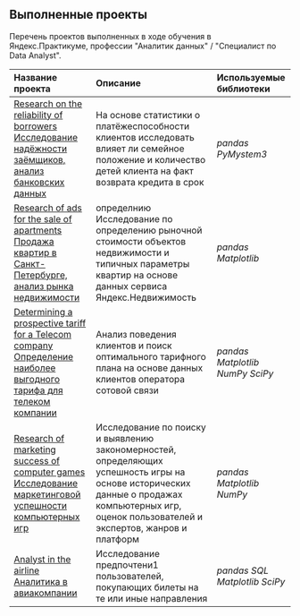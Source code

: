 
## Выполненные проекты

Перечень проектов выполненных в ходе обучения в Яндекс.Практикуме, профессии "Аналитик данных" / "Специалист по Data Analyst".

| Название проекта | Описание | Используемые библиотеки | 
| :---------------------- | :---------------------- | :---------------------- |
| [Research on the reliability of borrowers Исследование надёжности заёмщиков, анализ банковских данных](Data-pre-processing) | На основе статистики о платёжеспособности клиентов исследовать влияет ли семейное положение и количество детей клиента на факт возврата кредита в срок| *pandas*  *PyMystem3*|
| [Research of ads for the sale of apartments Продажа квартир в Санкт- Петербурге, анализ рынка недвижимости](Research-data-analysis) | определнию Исследование по определению рыночной стоимости объектов недвижимости и типичных параметры квартир на основе данных сервиса Яндекс.Недвижимость| *pandas*  *Matplotlib*|
| [Determining a prospective tariff for a Telecom company Определение наиболее выгодного тарифа для телеком компании](Statistical-data-analysis ) | Анализ поведения клиентов и поиск оптимального тарифного плана на основе данных клиентов оператора сотовой связи| *pandas*  *Matplotlib*  *NumPy* *SciPy*|
| [Research of marketing success of computer games Исследование маркетинговой успешности компьютерных игр](Game-store-analysis) | Исследование по поиску и выявлению закономерностей, определяющих успешность игры на основе исторических данные о продажах компьютерных игр, оценок пользователей и экспертов, жанров и платформ| *pandas*  *Matplotlib*  *NumPy*|
| [Analyst in the airline Аналитика в авиакомпании](Data-collection-and-storage) | Исследование предпочтени1 пользователей, покупающих билеты на те или иные направления| *pandas*  *SQL* *Matplotlib*  *SciPy*|
